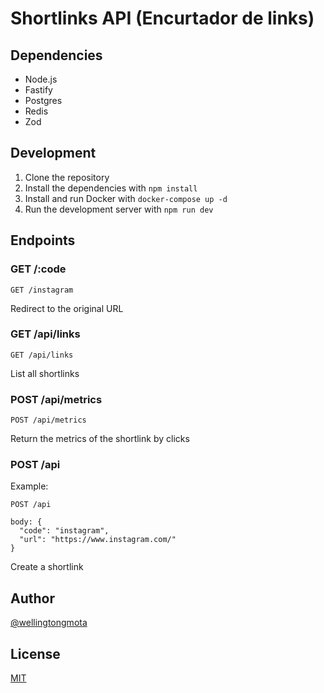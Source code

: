 # Shortlinks API (Encurtador de links)

## Dependencies

- Node.js
- Fastify
- Postgres
- Redis
- Zod

## Development

1. Clone the repository
2. Install the dependencies with `npm install`
3. Install and run Docker with `docker-compose up -d`
4. Run the development server with `npm run dev`

## Endpoints

### GET /:code

```
GET /instagram
```

Redirect to the original URL

### GET /api/links

```
GET /api/links
```

List all shortlinks

### POST /api/metrics

```
POST /api/metrics
```

Return the metrics of the shortlink by clicks

### POST /api

Example:

```
POST /api

body: {
  "code": "instagram",
  "url": "https://www.instagram.com/"
}
```

Create a shortlink

## Author

[@wellingtongmota](https://github.com/wellingtongmota)

## License

[MIT](LICENSE)
